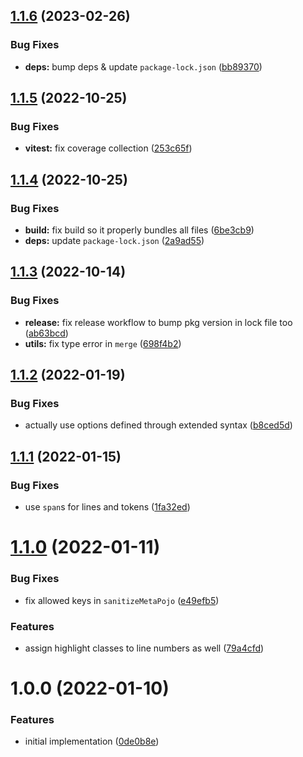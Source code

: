 ## [1.1.6](https://github.com/norskeld/shikigami/compare/v1.1.5...v1.1.6) (2023-02-26)


### Bug Fixes

* **deps:** bump deps & update `package-lock.json` ([bb89370](https://github.com/norskeld/shikigami/commit/bb893702552b987f7654c2329e90bfc0a6f675f8))

## [1.1.5](https://github.com/norskeld/shikigami/compare/v1.1.4...v1.1.5) (2022-10-25)


### Bug Fixes

* **vitest:** fix coverage collection ([253c65f](https://github.com/norskeld/shikigami/commit/253c65f7bf0513830ae3daccdaaa84405c5744bc))

## [1.1.4](https://github.com/norskeld/shikigami/compare/v1.1.3...v1.1.4) (2022-10-25)


### Bug Fixes

* **build:** fix build so it properly bundles all files ([6be3cb9](https://github.com/norskeld/shikigami/commit/6be3cb9efad85e0e63f74b33ef152cc1ab8a0a6b))
* **deps:** update `package-lock.json` ([2a9ad55](https://github.com/norskeld/shikigami/commit/2a9ad5517dee5ee6b090004ee4002db851a97b6c))

## [1.1.3](https://github.com/norskeld/shikigami/compare/v1.1.2...v1.1.3) (2022-10-14)


### Bug Fixes

* **release:** fix release workflow to bump pkg version in lock file too ([ab63bcd](https://github.com/norskeld/shikigami/commit/ab63bcd804d9cbe11e3c0154fa678e7b0beb3c94))
* **utils:** fix type error in `merge` ([698f4b2](https://github.com/norskeld/shikigami/commit/698f4b2dfdf6e5a3031e9a805753cca76ff94c4a))

## [1.1.2](https://github.com/norskeld/shikigami/compare/v1.1.1...v1.1.2) (2022-01-19)


### Bug Fixes

* actually use options defined through extended syntax ([b8ced5d](https://github.com/norskeld/shikigami/commit/b8ced5da7e3ab3fe96b5bfeaf4122f0a73be5660))

## [1.1.1](https://github.com/norskeld/shikigami/compare/v1.1.0...v1.1.1) (2022-01-15)


### Bug Fixes

* use `span`s for lines and tokens ([1fa32ed](https://github.com/norskeld/shikigami/commit/1fa32ed59202d02f1a29b064d58c19b3463623f9))

# [1.1.0](https://github.com/norskeld/shikigami/compare/v1.0.0...v1.1.0) (2022-01-11)


### Bug Fixes

* fix allowed keys in `sanitizeMetaPojo` ([e49efb5](https://github.com/norskeld/shikigami/commit/e49efb5958705686b7815dca75754d29af8836c7))


### Features

* assign highlight classes to line numbers as well ([79a4cfd](https://github.com/norskeld/shikigami/commit/79a4cfdf17907b7dcb8c1a7116e5aeb4319fb2a3))

# 1.0.0 (2022-01-10)


### Features

* initial implementation ([0de0b8e](https://github.com/norskeld/shikigami/commit/0de0b8e2757afadc73d77fc3f336ad54e698eb39))
